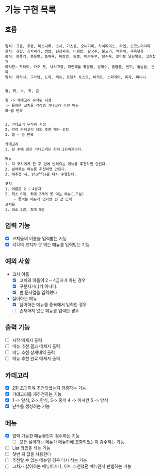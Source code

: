 # 기능 구현 목록

## 흐름

```

일식: 규동, 우동, 미소시루, 스시, 가츠동, 오니기리, 하이라이스, 라멘, 오코노미야끼
한식: 김밥, 김치찌개, 쌈밥, 된장찌개, 비빔밥, 칼국수, 불고기, 떡볶이, 제육볶음
중식: 깐풍기, 볶음면, 동파육, 짜장면, 짬뽕, 마파두부, 탕수육, 토마토 달걀볶음, 고추잡채
아시안: 팟타이, 카오 팟, 나시고렝, 파인애플 볶음밥, 쌀국수, 똠얌꿍, 반미, 월남쌈, 분짜
양식: 라자냐, 그라탱, 뇨끼, 끼슈, 프렌치 토스트, 바게트, 스파게티, 피자, 파니니


월, 화, 수, 목, 금

월 -> 카테고리 무작위 지정
-> 들어온 코치들 각각의 카테고리 추천 메뉴
화~금 반복


1. 카테고리 무작위 지정
2. 각각 카테고리 내의 추천 메뉴 선정
3. 월 ~ 금 반복

카테고리
1. 한 주에 같은 카테고리는 최대 2회까지이다.

메뉴
1. 각 코치에게 한 주 안에 반복되는 메뉴를 추천하면 안된다.
2. 싫어하는 메뉴를 추천하면 안된다.
3. 재추천 시, shuffle을 다시 수행한다.

코치
1. 이름은 2 ~ 4글자
2. 최소 0개, 최대 2개의 못 먹는 메뉴(,구분)
    - 못먹는 메뉴가 있다면 빈 값 입력
코치들
1. 최소 2명, 최대 5명
```

## 입력 기능

- [x] 코치들의 이름을 입력받는 기능
- [x] 각각의 코치가 못 먹는 메뉴를 입력받는 기능

## 예외 사항

- 코치 이름
    - [x] 코치의 이름이 2 ~ 4글자가 아닌 경우
    - [x] 구분자가(,)가 아니다.
    - [x] 빈 문자열을 입력했다
- 싫어하는 메뉴
    - [x] 싫어하는 메뉴를 중복해서 입력한 경우
    - [ ] 존재하지 않는 메뉴를 입력한 경우

## 출력 기능

- [ ] 시작 메세지 출력
- [ ] 메뉴 추천 결과 메세지 출력
- [ ] 메뉴 추천 상세내역 출력
- [ ] 메뉴 추천 완료 메세지 출력

## 카테고리

- [x] 2회 초과하여 추천되었는지 검증하는 기능
- [x] 카테고리를 재추천하는 기능
- [x] 1 -> 일식, 2-> 한식, 3-> 중식 4 -> 아시안 5 -> 양식
- [x] 난수를 생성하는 기능

## 메뉴

- [x] 입력 가능한 메뉴들인지 검수하는 기능
    - [ ] 모든 싫어하는 메뉴가 메뉴판에 포함되었는지 검수하는 기능
- [ ] List<String> 타입을 섞는 기능
- [ ] 첫번 째 값을 사용한다
- [ ] 추천할 수 없는 메뉴일 경우 다시 섞는 기능
- [ ] 코치가 싫어하는 메뉴이거나, 이미 추천했던 메뉴인지 판별하는 기능